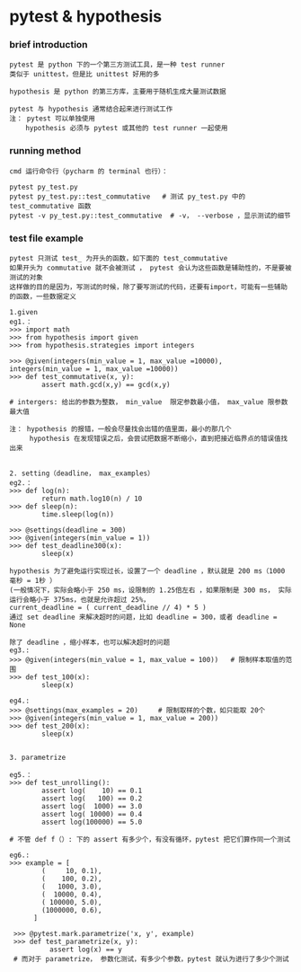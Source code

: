 # pytest & hypothesis

### brief introduction

    pytest 是 python 下的一个第三方测试工具，是一种 test runner
    类似于 unittest，但是比 unittest 好用的多
    
    hypothesis 是 python 的第三方库，主要用于随机生成大量测试数据
  
    pytest 与 hypothesis 通常结合起来进行测试工作
    注： pytest 可以单独使用
        hypothesis 必须与 pytest 或其他的 test runner 一起使用
    
### running method

    cmd 运行命令行（pycharm 的 terminal 也行）：
    
    pytest py_test.py
    pytest py_test.py::test_commutative   # 测试 py_test.py 中的 test_commutative 函数
    pytest -v py_test.py::test_commutative  # -v， --verbose ，显示测试的细节
    
    
### test file example
    
    pytest 只测试 test_ 为开头的函数，如下面的 test_commutative 
    如果开头为 commutative 就不会被测试 ， pytest 会认为这些函数是辅助性的，不是要被测试的对象
    这样做的目的是因为，写测试的时候，除了要写测试的代码，还要有import，可能有一些辅助的函数，一些数据定义
    
    1.given 
    eg1.：
    >>> import math
    >>> from hypothesis import given
    >>> from hypothesis.strategies import integers
   
    >>> @given(integers(min_value = 1, max_value =10000), integers(min_value = 1, max_value =10000))
    >>> def test_commutative(x, y):
            assert math.gcd(x,y) == gcd(x,y)
        
    # intergers: 给出的参数为整数， min_value  限定参数最小值， max_value 限参数最大值
    
    注： hypothesis 的报错，一般会尽量找会出错的值里面，最小的那几个
         hypothesis 在发现错误之后，会尝试把数据不断缩小，直到把接近临界点的错误值找出来 
    
    
    2. setting（deadline， max_examples）
    eg2.：
    >>> def log(n):
            return math.log10(n) / 10    
    >>> def sleep(n):
            time.sleep(log(n))
    
    >>> @settings(deadline = 300)
    >>> @given(integers(min_value = 1))
    >>> def test_deadline300(x):
            sleep(x)
        
    hypothesis 为了避免运行实现过长，设置了一个 deadline ，默认就是 200 ms（1000 毫秒 = 1秒 ）
    (一般情况下，实际会略小于 250 ms，设限制的 1.25倍左右 ，如果限制是 300 ms， 实际运行会略小于 375ms，也就是允许超过 25%，
    current_deadline = ( current_deadline // 4) * 5 )
    通过 set deadline 来解决超时的问题，比如 deadline = 300，或者 deadline = None
    
    除了 deadline ，缩小样本，也可以解决超时的问题
    eg3.:
    >>> @given(integers(min_value = 1, max_value = 100))   # 限制样本取值的范围
    >>> def test_100(x):
            sleep(x)
    
    eg4.:
    >>> @settings(max_examples = 20)     # 限制取样的个数，如只能取 20个
    >>> @given(integers(min_value = 1, max_value = 200))
    >>> def test_200(x):
            sleep(x)
    
    
    3. parametrize
    
    eg5.：    
    >>> def test_unrolling():
            assert log(    10) == 0.1
            assert log(   100) == 0.2
            assert log(  1000) == 3.0
            assert log( 10000) == 0.4
            assert log(100000) == 5.0
    
    # 不管 def f（）: 下的 assert 有多少个，有没有循环，pytest 把它们算作同一个测试  
    
    eg6.:
    >>> example = [
            (     10, 0.1),
            (    100, 0.2),
            (   1000, 3.0),
            (  10000, 0.4),
            ( 100000, 5.0),
            (1000000, 0.6),
          ]

     >>> @pytest.mark.parametrize('x, y', example)
     >>> def test_parametrize(x, y):
              assert log(x) == y
     # 而对于 parametrize， 参数化测试，有多少个参数，pytest 就认为进行了多少个测试         
             
    
    
    
    



